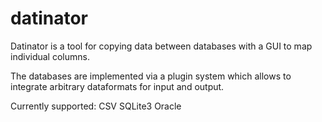 # datinator
Datinator is a tool for copying data between databases with a GUI to map individual columns.

The databases are implemented via a plugin system which allows to integrate arbitrary dataformats for input and output.

Currently supported:
CSV
SQLite3
Oracle

